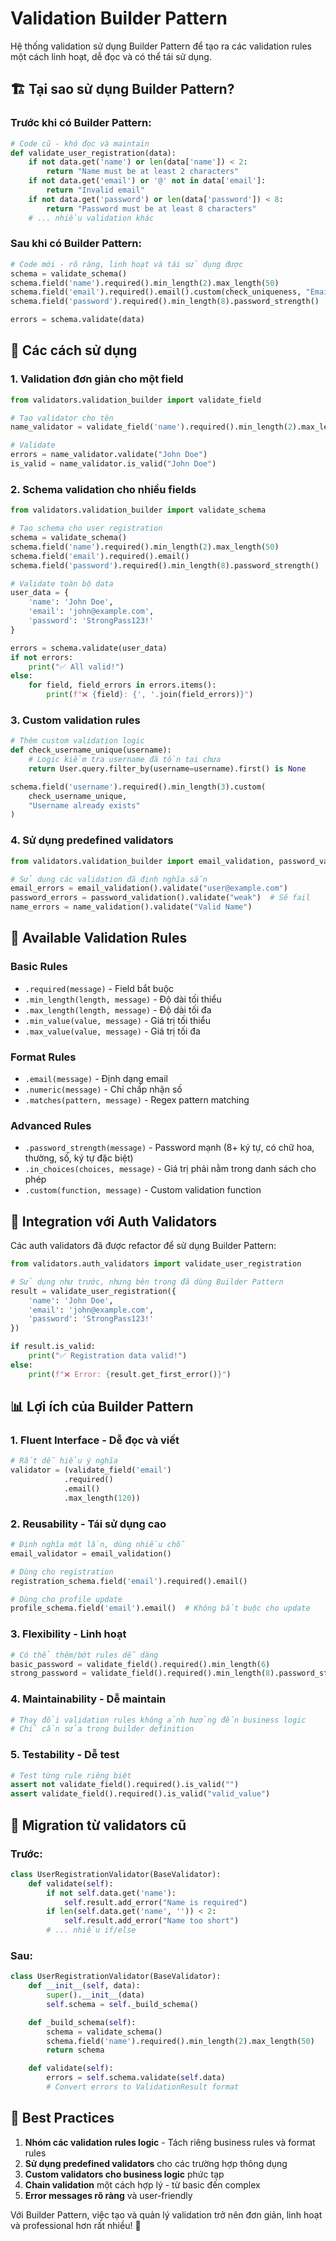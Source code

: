 # Validation Builder Pattern

Hệ thống validation sử dụng Builder Pattern để tạo ra các validation rules một cách linh hoạt, dễ đọc và có thể tái sử dụng.

## 🏗️ Tại sao sử dụng Builder Pattern?

### Trước khi có Builder Pattern:
```python
# Code cũ - khó đọc và maintain
def validate_user_registration(data):
    if not data.get('name') or len(data['name']) < 2:
        return "Name must be at least 2 characters"
    if not data.get('email') or '@' not in data['email']:
        return "Invalid email"
    if not data.get('password') or len(data['password']) < 8:
        return "Password must be at least 8 characters"
    # ... nhiều validation khác
```

### Sau khi có Builder Pattern:
```python
# Code mới - rõ ràng, linh hoạt và tái sử dụng được
schema = validate_schema()
schema.field('name').required().min_length(2).max_length(50)
schema.field('email').required().email().custom(check_uniqueness, "Email already exists")
schema.field('password').required().min_length(8).password_strength()

errors = schema.validate(data)
```

## 🚀 Các cách sử dụng

### 1. Validation đơn giản cho một field
```python
from validators.validation_builder import validate_field

# Tạo validator cho tên
name_validator = validate_field('name').required().min_length(2).max_length(50)

# Validate
errors = name_validator.validate("John Doe")
is_valid = name_validator.is_valid("John Doe")
```

### 2. Schema validation cho nhiều fields
```python
from validators.validation_builder import validate_schema

# Tạo schema cho user registration
schema = validate_schema()
schema.field('name').required().min_length(2).max_length(50)
schema.field('email').required().email()
schema.field('password').required().min_length(8).password_strength()

# Validate toàn bộ data
user_data = {
    'name': 'John Doe',
    'email': 'john@example.com',
    'password': 'StrongPass123!'
}

errors = schema.validate(user_data)
if not errors:
    print("✅ All valid!")
else:
    for field, field_errors in errors.items():
        print(f"❌ {field}: {', '.join(field_errors)}")
```

### 3. Custom validation rules
```python
# Thêm custom validation logic
def check_username_unique(username):
    # Logic kiểm tra username đã tồn tại chưa
    return User.query.filter_by(username=username).first() is None

schema.field('username').required().min_length(3).custom(
    check_username_unique,
    "Username already exists"
)
```

### 4. Sử dụng predefined validators
```python
from validators.validation_builder import email_validation, password_validation, name_validation

# Sử dụng các validation đã định nghĩa sẵn
email_errors = email_validation().validate("user@example.com")
password_errors = password_validation().validate("weak")  # Sẽ fail
name_errors = name_validation().validate("Valid Name")
```

## 🔧 Available Validation Rules

### Basic Rules
- `.required(message)` - Field bắt buộc
- `.min_length(length, message)` - Độ dài tối thiểu
- `.max_length(length, message)` - Độ dài tối đa
- `.min_value(value, message)` - Giá trị tối thiểu
- `.max_value(value, message)` - Giá trị tối đa

### Format Rules
- `.email(message)` - Định dạng email
- `.numeric(message)` - Chỉ chấp nhận số
- `.matches(pattern, message)` - Regex pattern matching

### Advanced Rules
- `.password_strength(message)` - Password mạnh (8+ ký tự, có chữ hoa, thường, số, ký tự đặc biệt)
- `.in_choices(choices, message)` - Giá trị phải nằm trong danh sách cho phép
- `.custom(function, message)` - Custom validation function

## 🎯 Integration với Auth Validators

Các auth validators đã được refactor để sử dụng Builder Pattern:

```python
from validators.auth_validators import validate_user_registration

# Sử dụng như trước, nhưng bên trong đã dùng Builder Pattern
result = validate_user_registration({
    'name': 'John Doe',
    'email': 'john@example.com',
    'password': 'StrongPass123!'
})

if result.is_valid:
    print("✅ Registration data valid!")
else:
    print(f"❌ Error: {result.get_first_error()}")
```

## 📊 Lợi ích của Builder Pattern

### 1. **Fluent Interface** - Dễ đọc và viết
```python
# Rất dễ hiểu ý nghĩa
validator = (validate_field('email')
            .required()
            .email()
            .max_length(120))
```

### 2. **Reusability** - Tái sử dụng cao
```python
# Định nghĩa một lần, dùng nhiều chỗ
email_validator = email_validation()

# Dùng cho registration
registration_schema.field('email').required().email()

# Dùng cho profile update
profile_schema.field('email').email()  # Không bắt buộc cho update
```

### 3. **Flexibility** - Linh hoạt
```python
# Có thể thêm/bớt rules dễ dàng
basic_password = validate_field().required().min_length(6)
strong_password = validate_field().required().min_length(8).password_strength()
```

### 4. **Maintainability** - Dễ maintain
```python
# Thay đổi validation rules không ảnh hưởng đến business logic
# Chỉ cần sửa trong builder definition
```

### 5. **Testability** - Dễ test
```python
# Test từng rule riêng biệt
assert not validate_field().required().is_valid("")
assert validate_field().required().is_valid("valid_value")
```

## 🔄 Migration từ validators cũ

### Trước:
```python
class UserRegistrationValidator(BaseValidator):
    def validate(self):
        if not self.data.get('name'):
            self.result.add_error("Name is required")
        if len(self.data.get('name', '')) < 2:
            self.result.add_error("Name too short")
        # ... nhiều if/else
```

### Sau:
```python
class UserRegistrationValidator(BaseValidator):
    def __init__(self, data):
        super().__init__(data)
        self.schema = self._build_schema()

    def _build_schema(self):
        schema = validate_schema()
        schema.field('name').required().min_length(2).max_length(50)
        return schema

    def validate(self):
        errors = self.schema.validate(self.data)
        # Convert errors to ValidationResult format
```

## 🎨 Best Practices

1. **Nhóm các validation rules logic** - Tách riêng business rules và format rules
2. **Sử dụng predefined validators** cho các trường hợp thông dụng
3. **Custom validators cho business logic** phức tạp
4. **Chain validation** một cách hợp lý - từ basic đến complex
5. **Error messages rõ ràng** và user-friendly

Với Builder Pattern, việc tạo và quản lý validation trở nên đơn giản, linh hoạt và professional hơn rất nhiều! 🚀
